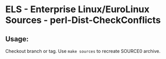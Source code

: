 # ELS - Enterprise Linux/EuroLinux Sources - perl-Dist-CheckConflicts
 
## Usage:
  Checkout branch or tag. Use `make sources` to recreate  SOURCE0 archive.
